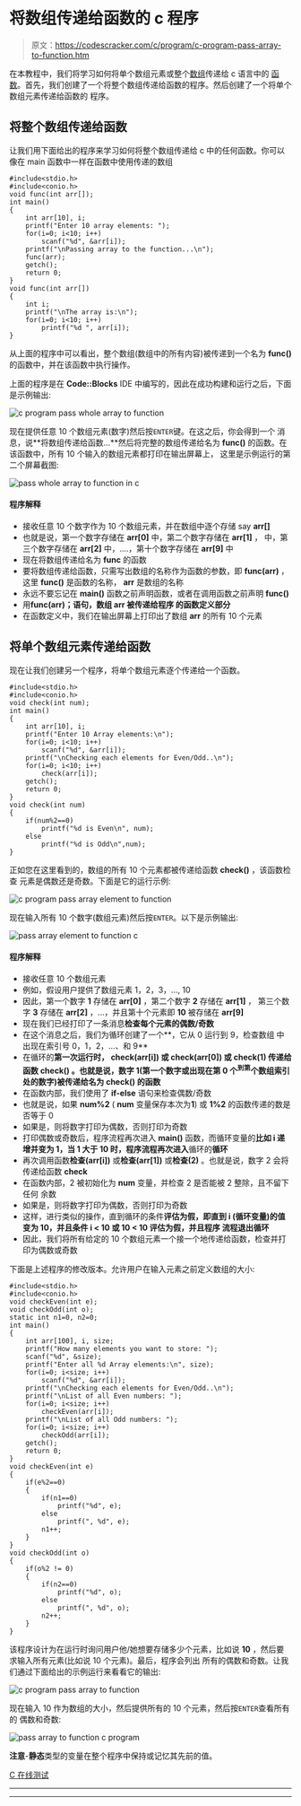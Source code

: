 # 将数组传递给函数的 c 程序

> 原文：<https://codescracker.com/c/program/c-program-pass-array-to-function.htm>

在本教程中，我们将学习如何将单个数组元素或整个[数组](/c/c-arrays.htm)传递给 c 语言中的 [函数](/c/c-functions.htm)。首先，我们创建了一个将整个数组传递给函数的程序。然后创建了一个将单个数组元素传递给函数的 程序。

## 将整个数组传递给函数

让我们用下面给出的程序来学习如何将整个数组传递给 c 中的任何函数。你可以像在 main 函数中一样在函数中使用传递的数组

```
#include<stdio.h>
#include<conio.h>
void func(int arr[]);
int main()
{
    int arr[10], i;
    printf("Enter 10 array elements: ");
    for(i=0; i<10; i++)
        scanf("%d", &arr[i]);
    printf("\nPassing array to the function...\n");
    func(arr);
    getch();
    return 0;
}
void func(int arr[])
{
    int i;
    printf("\nThe array is:\n");
    for(i=0; i<10; i++)
        printf("%d ", arr[i]);
}
```

从上面的程序中可以看出，整个数组(数组中的所有内容)被传递到一个名为 **func()** 的函数中，并在该函数中执行操作。

上面的程序是在 **Code::Blocks** IDE 中编写的，因此在成功构建和运行之后，下面是示例输出:

![c program pass whole array to function](img/0eba829dc989058b1af93818105d4f0d.png)

现在提供任意 10 个数组元素(数字)然后按`ENTER`键。在这之后，你会得到一个 消息，说**将数组传递给函数...**然后将完整的数组传递给名为 **func()** 的函数。在该函数中，所有 10 个输入的数组元素都打印在输出屏幕上， 这里是示例运行的第二个屏幕截图:

![pass whole array to function in c](img/2d9a52de3a5e1cd8a9b78f07b2e45ef9.png)

#### 程序解释

*   接收任意 10 个数字作为 10 个数组元素，并在数组中逐个存储 say **arr[]**
*   也就是说，第一个数字存储在 **arr[0]** 中，第二个数字存储在 **arr[1]** ， 中，第三个数字存储在 **arr[2]** 中，....，第十个数字存储在 **arr[9]** 中
*   现在将数组传递给名为 **func** 的函数
*   要将数组传递给函数，只需写出数组的名称作为函数的参数，即 **func(arr)** ，这里 **func()** 是函数的名称， **arr** 是数组的名称
*   永远不要忘记在 **main()** 函数之前声明函数，或者在调用函数之前声明 **func()**
*   用**func(arr)；语句，数组 **arr** 被传递给程序 的函数定义部分**
*   在函数定义中，我们在输出屏幕上打印出了数组 **arr** 的所有 10 个元素

## 将单个数组元素传递给函数

现在让我们创建另一个程序，将单个数组元素逐个传递给一个函数。

```
#include<stdio.h>
#include<conio.h>
void check(int num);
int main()
{
    int arr[10], i;
    printf("Enter 10 Array elements:\n");
    for(i=0; i<10; i++)
        scanf("%d", &arr[i]);
    printf("\nChecking each elements for Even/Odd..\n");
    for(i=0; i<10; i++)
        check(arr[i]);
    getch();
    return 0;
}
void check(int num)
{
    if(num%2==0)
        printf("%d is Even\n", num);
    else
        printf("%d is Odd\n",num);
}
```

正如您在这里看到的，数组的所有 10 个元素都被传递给函数 **check()** ，该函数检查 元素是偶数还是奇数。下面是它的运行示例:

![c program pass array element to function](img/1506b410f3f8f2734f8b57c5079d03da.png)

现在输入所有 10 个数字(数组元素)然后按`ENTER`。以下是示例输出:

![pass array element to function c](img/df8b9d4d5fc0af8f4f20b258918ee8bc.png)

#### 程序解释

*   接收任意 10 个数组元素
*   例如，假设用户提供了数组元素 1，2，3，..., 10
*   因此，第一个数字 **1** 存储在 **arr[0]** ，第二个数字 **2** 存储在 **arr[1]** ， 第三个数字 **3** 存储在 **arr[2]** ，...，并且第十个元素即 **10** 被存储在 **arr[9]**
*   现在我们已经打印了一条消息**检查每个元素的偶数/奇数**
*   在这个消息之后，我们为循环创建了一个**，它从 0 运行到 9，检查数组 中出现在索引号 0，1，2，...、和 9**
*   在循环的**第一次运行时， **check(arr[i])** 或 **check(arr[0])** 或 **check(1)** 传递给 函数 **check()** 。也就是说，数字 1(第一个数字或出现在第 0 个<sup>到第</sup>个数组索引处的数字)被传递给名为 **check()** 的函数**
*   在函数内部，我们使用了 **if-else** 语句来检查偶数/奇数
*   也就是说，如果 **num%2** ( **num** 变量保存本次为**1**) 或 **1%2** 的函数传递的数是否等于 0
*   如果是，则将数字打印为偶数，否则打印为奇数
*   打印偶数或奇数后，程序流程再次进入 **main()** 函数，而循环变量的**比如 **i** 递增并变为 1，当 1 大于 10 时，程序流程再次进入**循环的**循环**
*   再次调用函数**检查(arr[i])** 或**检查(arr[1])** 或**检查(2)** 。也就是说，数字 2 会将 传递给函数 **check**
*   在函数内部，2 被初始化为 **num** 变量，并检查 2 是否能被 2 整除，且不留下任何 余数
*   如果是，则将数字打印为偶数，否则打印为奇数
*   这样，进行类似的操作，直到循环的条件**评估为假，即直到 **i** (循环变量)的值 变为 10，并且条件 **i < 10** 或 **10 < 10** 评估为假，并且程序 流程退出循环**
*   因此，我们将所有给定的 10 个数组元素一个接一个地传递给函数，检查并打印为偶数或奇数

下面是上述程序的修改版本。允许用户在输入元素之前定义数组的大小:

```
#include<stdio.h>
#include<conio.h>
void checkEven(int e);
void checkOdd(int o);
static int n1=0, n2=0;
int main()
{
    int arr[100], i, size;
    printf("How many elements you want to store: ");
    scanf("%d", &size);
    printf("Enter all %d Array elements:\n", size);
    for(i=0; i<size; i++)
        scanf("%d", &arr[i]);
    printf("\nChecking each elements for Even/Odd..\n");
    printf("\nList of all Even numbers: ");
    for(i=0; i<size; i++)
        checkEven(arr[i]);
    printf("\nList of all Odd numbers: ");
    for(i=0; i<size; i++)
        checkOdd(arr[i]);
    getch();
    return 0;
}
void checkEven(int e)
{
    if(e%2==0)
    {
        if(n1==0)
            printf("%d", e);
        else
            printf(", %d", e);
        n1++;
    }
}
void checkOdd(int o)
{
    if(o%2 != 0)
    {
        if(n2==0)
            printf("%d", o);
        else
            printf(", %d", o);
        n2++;
    }
}
```

该程序设计为在运行时询问用户他/她想要存储多少个元素，比如说 **10** ，然后要求输入所有元素(比如说 10 个元素)。最后，程序会列出 所有的偶数和奇数。让我们通过下面给出的示例运行来看看它的输出:

![c program pass array to function](img/9d9162a0e8d27c605c86550098550fca.png)

现在输入 10 作为数组的大小，然后提供所有的 10 个元素，然后按`ENTER`查看所有的 偶数和奇数:

![pass array to function c program](img/928c21a366132a28cdfe484f868b92b4.png)

**注意**-**静态**类型的变量在整个程序中保持或记忆其先前的值。

[C 在线测试](/exam/showtest.php?subid=2)

* * *

* * *